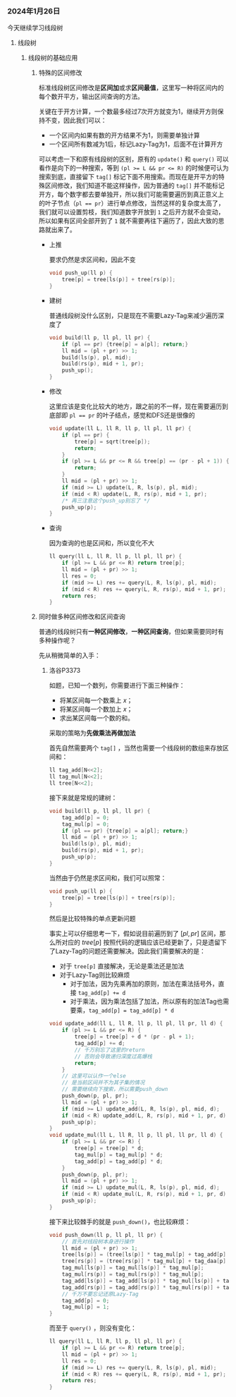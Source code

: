 ### 2024年1月26日

今天继续学习线段树

1. 线段树

   1. 线段树的基础应用

      1. 特殊的区间修改

         标准线段树区间修改是**区间加**或求**区间最值**，这里写一种将区间内的每个数开平方，输出区间查询的方法。

         关键在于开方计算，一个数最多经过7次开方就变为1，继续开方则保持不变，因此我们可以：

         - 一个区间内如果有数的开方结果不为1，则需要单独计算
         - 一个区间所有数减为1后，标记Lazy-Tag为1，后面不在计算开方

         可以考虑一下和原有线段树的区别，原有的 `update()` 和 `query()` 可以看作是向下的一种搜索，等到 `(pl >= L && pr <= R)` 的时候便可认为搜索到底，直接留下 `tag[]` 标记下面不用搜索。而现在是开平方的特殊区间修改，我们知道不能这样操作，因为普通的 `tag[]` 并不能标记开方，每个数字都去要单独开，所以我们可能需要遍历到真正意义上的叶子节点（`pl == pr`）进行单点修改，当然这样的复杂度太高了，我们就可以设置剪枝，我们知道数字开放到 `1` 之后开方就不会变动，所以如果有区间全部开到了 `1` 就不需要再往下遍历了，因此大致的思路就出来了。

         - 上推

           要求仍然是求区间和，因此不变

           ```c++
           void push_up(ll p) {
               tree[p] = tree[ls(p)] + tree[rs(p)];
           }
           ```

         - 建树

           普通线段树没什么区别，只是现在不需要Lazy-Tag来减少遍历深度了

           ```c++
           void build(ll p, ll pl, ll pr) {
               if (pl == pr) {tree[p] = a[pl]; return;}
               ll mid = (pl + pr) >> 1;
               build(ls(p), pl, mid);
               build(rs(p), mid + 1, pr);
               push_up();
           }
           ```

         - 修改

           这里应该是变化比较大的地方，跟之前的不一样，现在需要遍历到底部即 `pl == pr` 的叶子结点，感觉和DFS还是很像的

           ```c++
           void update(ll L, ll R, ll p, ll pl, ll pr) {
               if (pl == pr) {
                   tree[p] = sqrt(tree[p]);
                   return;
               }
               if (pl >= L && pr <= R && tree[p] == (pr - pl + 1)) {
                   return;
               }
               ll mid = (pl + pr) >> 1;
               if (mid >= L) update(L, R, ls(p), pl, mid);
               if (mid < R) update(L, R, rs(p), mid + 1, pr);
               /* 再三注意这个push_up别忘了 */
               push_up(p);
           }
           ```

         - 查询

           因为查询的也是区间和，所以变化不大

           ```c++
           ll query(ll L, ll R, ll p, ll pl, ll pr) {
               if (pl >= L && pr <= R) return tree[p];
               ll mid = (pl + pr) >> 1;
               ll res = 0;
               if (mid >= L) res += query(L, R, ls(p), pl, mid);
               if (mid < R) res += query(L, R, rs(p), mid + 1, pr);
               return res;
           }
           ```

      2. 同时做多种区间修改和区间查询

         普通的线段树只有**一种区间修改**，**一种区间查询**，但如果需要同时有多种操作呢？

         先从稍微简单的入手：

         1. 洛谷P3373

            如题，已知一个数列，你需要进行下面三种操作：

            - 将某区间每一个数乘上 *x*；
            - 将某区间每一个数加上 *x*；
            - 求出某区间每一个数的和。

            

            采取的策略为**先做乘法再做加法**

            首先自然需要两个 `tag[]` ，当然也需要一个线段树的数组来存放区间和：

            ```C++
            ll tag_add[N<<2];
            ll tag_mul[N<<2];
            ll tree[N<<2];
            ```

            接下来就是常规的建树：

            ```c++
            void build(ll p, ll pl, ll pr) {
                tag_add[p] = 0;
                tag_mul[p] = 0;
                if (pl == pr) {tree[p] = a[pl]; return;}
                ll mid = (pl + pr) >> 1;
                build(ls(p), pl, mid);
                build(rs(p), mid + 1, pr);
                push_up(p);
            }
            ```

            当然由于仍然是求区间和，我们可以照常：

            ```c++
            void push_up(ll p) {
                tree[p] = tree[ls(p)] + tree[rs(p)];
            }
            ```

            然后是比较特殊的单点更新问题

            事实上可以仔细思考一下，假如说目前遍历到了 $[pl, pr]$ 区间，那么所对应的 $tree[p]$ 按照代码的逻辑应该已经更新了，只是遗留下了Lazy-Tag的问题还需要解决。因此我们需要解决的是：

            - 对于 `tree[p]` 直接解决，无论是乘法还是加法
            - 对于Lazy-Tag则比较麻烦
              - 对于加法，因为先乘再加的原则，加法在乘法括号外，直接 `tag_add[p] += d`
              - 对于乘法，因为乘法包括了加法，所以原有的加法Tag也需要乘，`tag_add[p] = tag_add[p] * d`

            ```c++
            void update_add(ll L, ll R, ll p, ll pl, ll pr, ll d) {
                if (pl >= L && pr <= R) {
                    tree[p] = tree[p] + d * (pr - pl + 1);
                    tag_add[p] += d;
                    // 千万别忘了这里的return
                    // 否则会导致递归深度过高爆栈
                    return;
                }
                // 这里可以认作一个else
                // 是当前区间并不为其子集的情况
                // 需要继续向下搜索，所以需要push_down
                push_down(p, pl, pr);
                ll mid = (pl + pr) >> 1;
                if (mid >= L) update_add(L, R, ls(p), pl, mid, d);
                if (mid < R) update_add(L, R, rs(p), mid + 1, pr, d)
                push_up(p);
            }
            void update_mul(ll L, ll R, ll p, ll pl, ll pr, ll d) {
                if (pl >= L && pr <= R) {
                    tree[p] = tree[p] * d;
                    tag_mul[p] = tag_mul[p] * d;
                    tag_add[p] = tag_add[p] * d;
                }
                push_down(p, pl, pr);
                ll mid = (pl + pr) >> 1;
                if (mid >= L) update_mul(L, R, ls(p), pl, mid, d);
                if (mid < R) update_mul(L, R, rs(p), mid + 1, pr, d)
                push_up(p);
            }
            ```

            接下来比较棘手的就是 `push_down()`，也比较麻烦：

            ```c++
            void push_down(ll p, ll pl, ll pr) {
                // 首先对线段树本身进行操作
                ll mid = (pl + pr) >> 1;
                tree[ls(p)] = (tree[ls(p)] * tag_mul[p] + tag_add[p] * (mid + 1 - pl));
                tree[rs(p)] = (tree[rs(p)] * tag_mul[p] + tag_daa[p] * (pr - mid));
                tag_mul[ls(p)] = tag_mul[ls(p)] * tag_mul[p];
                tag_mul[rs(p)] = tag_mul[rs(p)] * tag_mul[p];
                tag_add[ls(p)] = tag_add[ls(p)] * tag_mul[ls(p)] + tag_add[p];
                tag_add[rs(p)] = tag_add[rs(p)] * tag_mul[rs(p)] + tag_add[p];
                // 千万不要忘记还原Lazy-Tag
                tag_add[p] = 0;
                tag_mul[p] = 1;
            }
            ```

            而至于 `query()` ，则没有变化：

            ```c++
            ll query(ll L, ll R, ll p, ll pl, ll pr) {
                if (pl >= L && pr <= R) return tree[p];
                ll mid = (pl + pr) >> 1;
                ll res = 0;
                if (mid >= L) res += query(L, R, ls(p), pl, mid);
                if (mid < R) res += query(L, R, rs(p), mid + 1, pr);
                return res;
            }
            ```

            

         